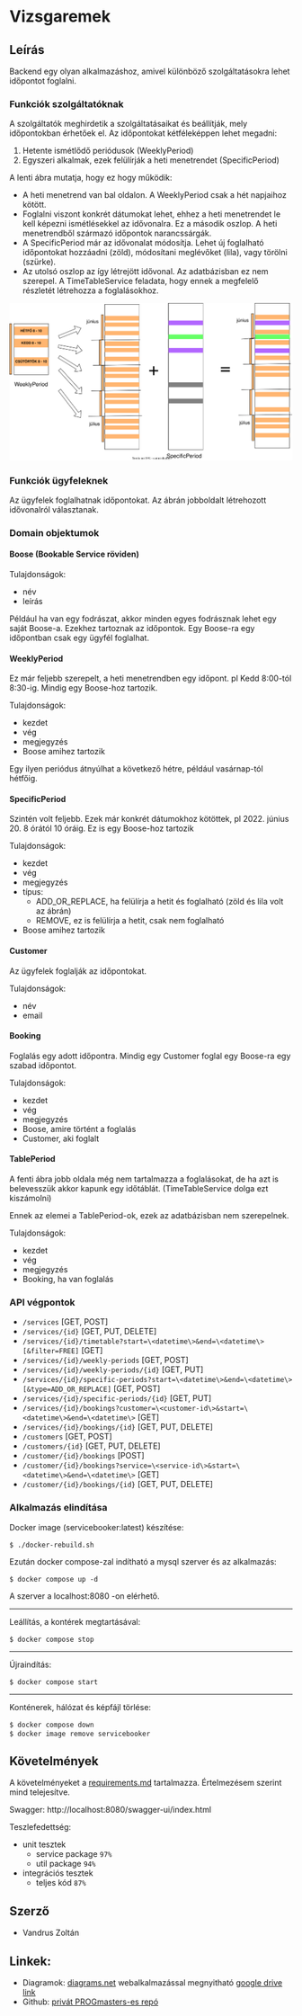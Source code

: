 # Vizsgaremek

## Leírás

Backend egy olyan alkalmazáshoz, amivel különböző szolgáltatásokra lehet időpontot foglalni.

### Funkciók szolgáltatóknak

A szolgáltatók meghirdetik a szolgáltatásaikat és beállítják, mely időpontokban érhetőek el.
Az időpontokat kétféleképpen lehet megadni:

1. Hetente ismétlődő periódusok (WeeklyPeriod)
2. Egyszeri alkalmak, ezek felülírják a heti menetrendet (SpecificPeriod)

A lenti ábra mutatja, hogy ez hogy működik:
- A heti menetrend van bal oldalon. A WeeklyPeriod csak a hét napjaihoz kötött. 
- Foglalni viszont konkrét dátumokat lehet, ehhez a heti menetrendet le kell képezni ismétlésekkel az idővonalra. Ez a második oszlop. A heti menetrendből származó időpontok narancssárgák.
- A SpecificPeriod már az idővonalat módosítja. Lehet új foglalható időpontokat hozzáadni (zöld), módosítani meglévőket (lila), vagy törölni (szürke).
- Az utolsó oszlop az így létrejött idővonal. Az adatbázisban ez nem szerepel. A TimeTableService feladata, hogy ennek a megfelelő részletét létrehozza a foglalásokhoz.

![Időkezelés](doc/time-management.svg)

### Funkciók ügyfeleknek

Az ügyfelek foglalhatnak időpontokat. Az ábrán jobboldalt létrehozott idővonalról választanak.

### Domain objektumok

#### Boose (Bookable Service röviden)

Tulajdonságok:
- név
- leírás

Például ha van egy fodrászat, akkor minden egyes fodrásznak lehet egy saját Boose-a. Ezekhez tartoznak az időpontok. Egy Boose-ra egy időpontban csak egy ügyfél foglalhat.


#### WeeklyPeriod

Ez már feljebb szerepelt, a heti menetrendben egy időpont. pl Kedd 8:00-tól 8:30-ig. Mindig egy Boose-hoz tartozik.

Tulajdonságok:
- kezdet
- vég
- megjegyzés
- Boose amihez tartozik

Egy ilyen periódus átnyúlhat a következő hétre, például vasárnap-tól hétfőig.

#### SpecificPeriod

Szintén volt feljebb. Ezek már konkrét dátumokhoz kötöttek, pl 2022. június 20. 8 órától 10 óráig. Ez is egy Boose-hoz tartozik

Tulajdonságok:
- kezdet
- vég
- megjegyzés
- típus:
  - ADD_OR_REPLACE, ha felülírja a hetit és foglalható (zöld és lila volt az ábrán)
  - REMOVE, ez is felülírja a hetit, csak nem foglalható
- Boose amihez tartozik

#### Customer

Az ügyfelek foglalják az időpontokat.

Tulajdonságok:
- név
- email

#### Booking

Foglalás egy adott időpontra. Mindig egy Customer foglal egy Boose-ra egy szabad időpontot.

Tulajdonságok:
- kezdet
- vég
- megjegyzés
- Boose, amire történt a foglalás
- Customer, aki foglalt

#### TablePeriod
A fenti ábra jobb oldala még nem tartalmazza a foglalásokat, de ha azt is belevesszük akkor kapunk egy időtáblát. (TimeTableService dolga ezt kiszámolni)

Ennek az elemei a TablePeriod-ok, ezek az adatbázisban nem szerepelnek.

Tulajdonságok:
- kezdet
- vég
- megjegyzés
- Booking, ha van foglalás

### API végpontok

- `/services` [GET, POST]
- `/services/{id}` [GET, PUT, DELETE]
- `/services/{id}/timetable?start=\<datetime\>&end=\<datetime\>[&filter=FREE]` [GET]
- `/services/{id}/weekly-periods` [GET, POST]
- `/services/{id}/weekly-periods/{id}` [GET, PUT]
- `/services/{id}/specific-periods?start=\<datetime\>&end=\<datetime\>[&type=ADD_OR_REPLACE]` [GET, POST]
- `/services/{id}/specific-periods/{id}` [GET, PUT]
- `/services/{id}/bookings?customer=\<customer-id\>&start=\<datetime\>&end=\<datetime\>` [GET]
- `/services/{id}/bookings/{id}` [GET, PUT, DELETE]
- `/customers` [GET, POST]
- `/customers/{id}` [GET, PUT, DELETE]
- `/customer/{id}/bookings` [POST]
- `/customer/{id}/bookings?service=\<service-id\>&start=\<datetime\>&end=\<datetime\>` [GET]
- `/customer/{id}/bookings/{id}` [GET, PUT, DELETE]

### Alkalmazás elindítása
Docker image (servicebooker:latest) készítése:
```shell
$ ./docker-rebuild.sh 
```

Ezután docker compose-zal indítható a mysql szerver és az alkalmazás:
```shell
$ docker compose up -d
```


A szerver a localhost:8080 -on elérhető.

---

Leállítás, a kontérek megtartásával:
```shell
$ docker compose stop
````


---
Újraindítás:
```shell
$ docker compose start
```
---

Konténerek, hálózat és képfájl törlése:
```shell
$ docker compose down
$ docker image remove servicebooker
```

## Követelmények 

A követelményeket a [requirements.md](requirements.md) tartalmazza. Értelmezésem szerint mind telejesítve.

Swagger: http://localhost:8080/swagger-ui/index.html

Teszlefedettség:
- unit tesztek
  - service package `97%`
  - util package `94%`
- integrációs tesztek
  - teljes kód `87%`

## Szerző

- Vandrus Zoltán

## Linkek:

- Diagramok: [diagrams.net](https://app.diagrams.net) webalkalmazással
  megnyitható [google drive link](https://drive.google.com/file/d/12AK1elUCa2w8mthzNqpbRXYZbONwvwBY/view?usp=sharing)
- Github: [privát PROGmasters-es repó](https://github.com/PM-VallalatiBackend-SV2/vizsgaremek-Szunti)